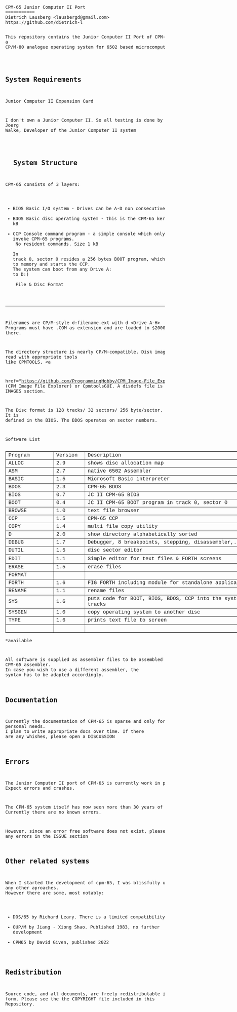 <html>
  <head>
    <meta http-equiv="content-type" content="text/html; charset=windows-1252">
    <link rel="alternate stylesheet" type="text/css" href="resource://gre-resources/plaintext.css">
  </head>
  <body>
    <pre>CPM-65 Junior Computer II Port
===========
Dietrich Lausberg &lt;lausbergd@gmail.com&gt;
https://github.com/dietrich-l

This repository contains the Junior Computer II Port of CPM-65, <br>a CP/M-80 analogue operating system for 6502 based microcomputers

<br>System Requirements
--------------------------
Junior Computer II
Expansion Card


I don't own a Junior Computer II. So all testing is done by <br>Joerg Walke, Developer of the Junior Computer II system

<br>&nbsp; System Structure
--------------------
CPM-65 consists of 3 layers:
- BIOS Basic I/O system - Drives can be A-D non consecutive. 
- BDOS Basic disc operating system - this is the CPM-65 kernal. Size 2 kB
- CCP Console command program - a simple console which only allows to invoke CPM-65 programs. <br>      No resident commands. Size 1 kB<br><br>In track 0, sector 0 resides a 256 bytes BOOT program, which loads CPM-65 to memory and starts the CCP. <br>The system can boot from any Drive A: to D:)<br><br>&nbsp;File &amp; Disc Format
----------------------
Filenames are CP/M-style d:filename.ext with d &lt;Drive A-H&gt;
Programs must have .COM as extension and are loaded to $2000 and started there.

The directory structure is nearly CP/M-compatible. Disk images can be read with appropriate  tools <br>like CPMTOOLS, <a
href="https://github.com/ProgrammingHobby/CPM_Image-File_Explorer">CIFE (CPM Image File Explorer)</a> or CpmtoolsGUI. A disdefs file is in the IMAGES section. 

The Disc format is 128 tracks/ 32 sectors/ 256 byte/sector. <br>It is defined in the BIOS. The BDOS operates on sector numbers. 

Software List
</pre><a title="CIFE" a="">
      <table style="width: 809px;" border="1">
        <tbody>
          <tr>
            <td style="width: 140.383px;"><span style="font-family: Courier New,Courier,monospace;">Program<br>
              </span></td>
            <td style="margin-left: 90px; width: 83.65px;"><span style="font-family: Courier New,Courier,monospace;">Version<br>
              </span></td>
            <td style="width: 575px; margin-left: -100px;"><span style="font-family: Courier New,Courier,monospace;">Description<br>
              </span></td>
          </tr>
          <tr>
            <td><span style="font-family: Courier New,Courier,monospace;">ALLOC<br>
              </span></td>
            <td><span style="font-family: Courier New,Courier,monospace;">2.9<br>
              </span></td>
            <td><span style="font-family: Courier New,Courier,monospace;">shows
                disc allocation map<br>
              </span></td>
          </tr>
          <tr>
            <td><span style="font-family: Courier New,Courier,monospace;">ASM<br>
              </span></td>
            <td><span style="font-family: Courier New,Courier,monospace;">2.7<br>
              </span></td>
            <td><span style="font-family: Courier New,Courier,monospace;">native
                6502 Assembler<br>
              </span></td>
          </tr>
          <tr>
            <td><span style="font-family: Courier New,Courier,monospace;">BASIC<br>
              </span></td>
            <td><span style="font-family: Courier New,Courier,monospace;">1.5<br>
              </span></td>
            <td><span style="font-family: Courier New,Courier,monospace;">Microsoft
                Basic interpreter<br>
              </span></td>
          </tr>
          <tr>
            <td><span style="font-family: Courier New,Courier,monospace;">BDOS<br>
              </span></td>
            <td><span style="font-family: Courier New,Courier,monospace;">2.3<br>
              </span></td>
            <td><span style="font-family: Courier New,Courier,monospace;">CPM-65
                BDOS<br>
              </span></td>
          </tr>
          <tr>
            <td><span style="font-family: Courier New,Courier,monospace;">BIOS<br>
              </span></td>
            <td><span style="font-family: Courier New,Courier,monospace;">0.7<br>
              </span></td>
            <td><span style="font-family: Courier New,Courier,monospace;">JC II
                CPM-65 BIOS</span></td>
          </tr>
          <tr>
            <td><span style="font-family: Courier New,Courier,monospace;">BOOT<br>
              </span></td>
            <td><span style="font-family: Courier New,Courier,monospace;">0.4<br>
              </span></td>
            <td><span style="font-family: Courier New,Courier,monospace;">JC II
                CPM-65 BOOT program in track 0, sector 0<br>
              </span></td>
          </tr>
          <tr>
            <td><span style="font-family: Courier New,Courier,monospace;">BROWSE<br>
              </span></td>
            <td><span style="font-family: Courier New,Courier,monospace;">1.0<br>
              </span></td>
            <td><span style="font-family: Courier New,Courier,monospace;">text
                file browser<br>
              </span></td>
          </tr>
          <tr>
            <td><span style="font-family: Courier New,Courier,monospace;">CCP<br>
              </span></td>
            <td><span style="font-family: Courier New,Courier,monospace;">1.5<br>
              </span></td>
            <td><span style="font-family: Courier New,Courier,monospace;">CPM-65
                CCP<br>
              </span></td>
          </tr>
          <tr>
            <td><span style="font-family: Courier New,Courier,monospace;">COPY<br>
              </span></td>
            <td><span style="font-family: Courier New,Courier,monospace;">1.4<br>
              </span></td>
            <td><span style="font-family: Courier New,Courier,monospace;">multi
                file copy utility<br>
              </span></td>
          </tr>
          <tr>
            <td><span style="font-family: Courier New,Courier,monospace;">D<br>
              </span></td>
            <td><span style="font-family: Courier New,Courier,monospace;">2.0<br>
              </span></td>
            <td><span style="font-family: Courier New,Courier,monospace;">show
                directory alphabetically sorted<br>
              </span></td>
          </tr>
          <tr>
            <td><span style="font-family: Courier New,Courier,monospace;">DEBUG<br>
              </span></td>
            <td><span style="font-family: Courier New,Courier,monospace;">1.7<br>
              </span></td>
            <td><span style="font-family: Courier New,Courier,monospace;">Debugger,
                8 breakpoints, stepping, disassembler,...<br>
              </span></td>
          </tr>
          <tr>
            <td><span style="font-family: Courier New,Courier,monospace;">DUTIL<br>
              </span></td>
            <td><span style="font-family: Courier New,Courier,monospace;">1.5<br>
              </span></td>
            <td><span style="font-family: Courier New,Courier,monospace;">disc
                sector editor<br>
              </span></td>
          </tr>
          <tr>
            <td style="height: 28.8167px;"><span style="font-family: Courier New,Courier,monospace;">EDIT<br>
              </span></td>
            <td><span style="font-family: Courier New,Courier,monospace;">1.1<br>
              </span></td>
            <td><span style="font-family: Courier New,Courier,monospace;">Simple
                editor for text files &amp; FORTH screens<br>
              </span></td>
          </tr>
          <tr>
            <td><span style="font-family: Courier New,Courier,monospace;">ERASE<br>
              </span></td>
            <td><span style="font-family: Courier New,Courier,monospace;">1.5<br>
              </span></td>
            <td><span style="font-family: Courier New,Courier,monospace;">erase
                files<br>
              </span></td>
          </tr>
          <tr>
            <td><span style="font-family: Courier New,Courier,monospace;">FORMAT<br>
              </span></td>
            <td><span style="font-family: Courier New,Courier,monospace;"><br>
              </span></td>
            <td><span style="font-family: Courier New,Courier,monospace;"><br>
              </span></td>
          </tr>
          <tr>
            <td><span style="font-family: Courier New,Courier,monospace;">FORTH<br>
              </span></td>
            <td><span style="font-family: Courier New,Courier,monospace;">1.6<br>
              </span></td>
            <td><span style="font-family: Courier New,Courier,monospace;">FIG
                FORTH including module for standalone applications<br>
              </span></td>
          </tr>
          <tr>
            <td><span style="font-family: Courier New,Courier,monospace;">RENAME<br>
              </span></td>
            <td><span style="font-family: Courier New,Courier,monospace;">1.1<br>
              </span></td>
            <td><span style="font-family: Courier New,Courier,monospace;">rename
                files<br>
              </span></td>
          </tr>
          <tr>
            <td><span style="font-family: Courier New,Courier,monospace;">SYS<br>
              </span></td>
            <td><span style="font-family: Courier New,Courier,monospace;">1.6<br>
              </span></td>
            <td><span style="font-family: Courier New,Courier,monospace;">puts
                code for BOOT, BIOS, BDOS, CCP into the system tracks<br>
              </span></td>
          </tr>
          <tr>
            <td><span style="font-family: Courier New,Courier,monospace;">SYSGEN<br>
              </span></td>
            <td><span style="font-family: Courier New,Courier,monospace;">1.0<br>
              </span></td>
            <td><span style="font-family: Courier New,Courier,monospace;">copy
                operating system to another disc<br>
              </span></td>
          </tr>
          <tr>
            <td><span style="font-family: Courier New,Courier,monospace;">TYPE<br>
              </span></td>
            <td><span style="font-family: Courier New,Courier,monospace;">1.6<br>
              </span></td>
            <td><span style="font-family: Courier New,Courier,monospace;">prints
                text file to screen<br>
              </span></td>
          </tr>
          <tr>
            <td><span style="font-family: Courier New,Courier,monospace;"><br>
              </span></td>
            <td><span style="font-family: Courier New,Courier,monospace;"><br>
              </span></td>
            <td><span style="font-family: Courier New,Courier,monospace;"><br>
              </span></td>
          </tr>
        </tbody>
      </table>
      <pre>*available

All software is supplied as assembler files to be assembled with the CPM-65 assembler. <br>In case you wish to use a different assembler, the syntax has to be adapted accordingly.

Documentation
--------------------
Currently the documentation of CPM-65 is sparse and only for my personal needs. <br>I plan to write appropriate docs over time. If there are any whishes, please open a DISCUSSION

Errors
--------------------
The Junior Computer II port of CPM-65 is currently work in progress. Expect errors and crashes.

The CPM-65 system itself has now seen more than 30 years of service. Currently there are no known errors. 

However, since an error free software does not exist, please report any errors in the ISSUE section

Other related systems
---------------------
When I started the development of cpm-65, I was blissfully unaware of any other aproaches. <br>However there are some, most notably:
- DOS/65 by Richard Leary. There is a limited compatibility
- OUP/M  by Jiang - Xiong Shao. Published 1983, no further development
- CPM65 by David Given, published 2022


Redistribution
--------------
Source code, and all documents, are freely redistributable in
any form. Please see the the COPYRIGHT file included in this
Repository.</pre>
    </a>
  </body>
</html>
